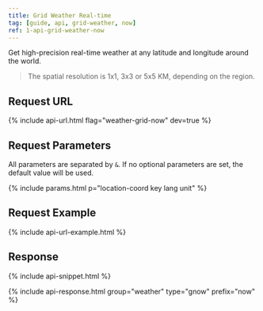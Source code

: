 ```yaml
---
title: Grid Weather Real-time 
tag: [guide, api, grid-weather, now]
ref: 1-api-grid-weather-now
---
```


Get high-precision real-time weather at any latitude and longitude around the world.

> The spatial resolution is 1x1, 3x3 or 5x5 KM, depending on the region.

## Request URL

{% include api-url.html flag="weather-grid-now" dev=true %}

## Request Parameters

All parameters are separated by `&`. If no optional parameters are set, the default value will be used.

{% include params.html p="location-coord key lang unit" %}

## Request Example

{% include api-url-example.html %}

## Response

{% include api-snippet.html %}

{% include api-response.html group="weather" type="gnow" prefix="now"  %}
